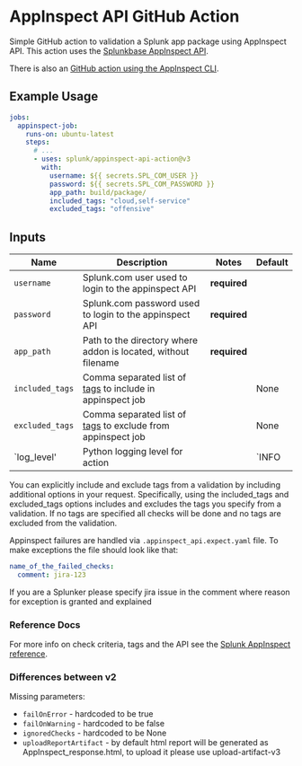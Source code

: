 # AppInspect API GitHub Action

Simple GitHub action to validation a Splunk app package using AppInspect API. This action uses the [Splunkbase AppInspect API](https://dev.splunk.com/enterprise/docs/developapps/testvalidate/appinspect/runappinspectrequestsapi).

There is also an [GitHub action using the AppInspect CLI](https://github.com/splunk/appinspect-cli-action).

## Example Usage

```yaml
jobs:
  appinspect-job:
    runs-on: ubuntu-latest
    steps:
      # ...
      - uses: splunk/appinspect-api-action@v3
        with:
          username: ${{ secrets.SPL_COM_USER }}
          password: ${{ secrets.SPL_COM_PASSWORD }}
          app_path: build/package/
          included_tags: "cloud,self-service"
          excluded_tags: "offensive"
```

## Inputs

| Name            | Description                                                                    | Notes        | Default |
|-----------------|--------------------------------------------------------------------------------|--------------|---------|
| `username`      | Splunk.com user used to login to the appinspect API                            | **required** |         |
| `password`      | Splunk.com password used to login to the appinspect API                        | **required** |         |
| `app_path`      | Path to the directory where addon is located, without filename                 | **required** |         |
| `included_tags` | Comma separated list of [tags](#reference-docs) to include in appinspect job   |              | None    |
| `excluded_tags` | Comma separated list of [tags](#reference-docs) to exclude from appinspect job |              | None    |
| `log_level'     | Python logging level for action                                                |              | `INFO   |

You can explicitly include and exclude tags from a validation by including additional options in your request. Specifically, using the included_tags and excluded_tags options includes and excludes the tags you specify from a validation. If no tags are specified all checks will be done and no tags are excluded from the validation.

Appinspect failures are handled via `.appinspect_api.expect.yaml` file. To make exceptions the file should look like that:

```yaml
name_of_the_failed_checks:
  comment: jira-123
```

If you are a Splunker please specify jira issue in the comment where reason for exception is granted and explained

### Reference Docs

For more info on check criteria, tags and the API see the [Splunk AppInspect reference](https://dev.splunk.com/enterprise/reference/appinspect).


### Differences between v2 

Missing parameters:
    
- `failOnError` - hardcoded to be true
- `failOnWarning` - hardcoded to be false
- `ignoredChecks` - hardcoded to be None
- `uploadReportArtifact` - by default html report will be generated as AppInspect_response.html, to upload it please use upload-artifact-v3
